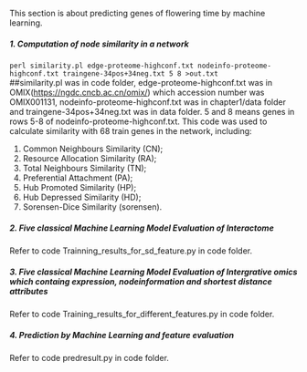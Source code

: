 This section is about predicting genes of flowering time by machine learning.

##### 1. Computation of node similarity in a network
`perl similarity.pl edge-proteome-highconf.txt nodeinfo-proteome-highconf.txt traingene-34pos+34neg.txt 5 8 >out.txt`  
##similarity.pl was in code folder, edge-proteome-highconf.txt was in OMIX(https://ngdc.cncb.ac.cn/omix/) which accession number was OMIX001131, nodeinfo-proteome-highconf.txt was in chapter1/data folder and traingene-34pos+34neg.txt was in data folder. 5 and 8 means genes in rows 5-8 of nodeinfo-proteome-highconf.txt. 
This code was used to calculate similarity with 68 train genes in the network, including: 
1) Common Neighbours Similarity (CN);  
2) Resource Allocation Similarity (RA);  
3) Total Neighbours Similarity (TN);  
4) Preferential Attachment (PA);  
5) Hub Promoted Similarity (HP);  
6) Hub Depressed Similarity (HD);  
7) Sorensen-Dice Similarity (sorensen).

##### 2. Five classical Machine Learning Model Evaluation of Interactome  
Refer to code Trainning_results_for_sd_feature.py in code folder.

##### 3. Five classical Machine Learning Model Evaluation of Intergrative omics which containg expression, nodeinformation and shortest distance attributes
Refer to code Training_results_for_different_features.py in code folder.

##### 4. Prediction by Machine Learning and feature evaluation
Refer to code predresult.py in code folder.
